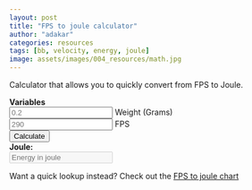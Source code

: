 ```yaml
---
layout: post
title: "FPS to joule calculator"
author: "adakar"
categories: resources
tags: [bb, velocity, energy, joule]
image: assets/images/004_resources/math.jpg
---
```


Calculator that allows you to quickly convert from FPS to Joule.


<script type = "text/javascript">
function calc() {
<!-- Values from input -->
	var weight = document.getElementById("weight");
	var weightValue = parseFloat(weight.value);
<!-- Values from input -->
	var fps = document.getElementById("fps");
	var fpsValue = parseFloat(fps.value);
<!-- Quick maths -->	
	var weight_kg = weight.value / 1000
<!-- Constants -->	
    var joule = 0.5 * weight_kg * ((fpsValue / 3.2808399) * * 2)
	document.getElementById("total").value = parseFloat(joule).toFixed(2);
}
</script> 
<div>
   <b> Variables </b> <br>
   <input type = "text"
      placeholder = "0.2"
      id = "weight"> Weight (Grams)<br>
   <input type = "text"
      placeholder = "290"
      id = "fps"> FPS <br>
   <button type = "button"
      onclick = "javascript:calc();"> Calculate </button> <br>
   <b> Joule: </b> <br>
   <input type = "text"
      placeholder = "Energy in joule"
      id = "total"
      disabled />
   <br>
</div>


Want a quick lookup instead? Check out the [FPS to joule chart](https://airsoftnorge.com/fps-joule-chart/)